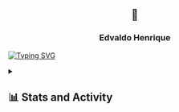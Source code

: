 <p align="center">
    <h2 align="center">🐢</h2>
  <h3 align="center">Edvaldo Henrique</h3>
</p>

<a align="center" href="https://git.io/typing-svg"><img src="https://readme-typing-svg.demolab.com?font=Fira+Code&pause=1000&color=1BA2FA&center=true&vCenter=true&random=false&width=435&lines=Front+End+Developer;Back+End+Developer" alt="Typing SVG" /></a>


<details> 
  <summary><h2>📊 Stats and Activity</h2></summary>

  <h3>🔥 Streak Stats</h3>

  <p>
    <a href="https://github.com/DenverCoder1/github-readme-streak-stats">
      <img alt="edvaldinhs's streak" src="https://streak-stats.demolab.com/?user=edvaldinhs&theme=monokai-metallian&hide_border=true"/>
    </a>
  </p>

  <h3>💻 GitHub Profile Stats</h3>

  <a href="https://github.com/anuraghazra/github-readme-stats"><img alt="DenverCoder1's Github Stats" src="https://denvercoder1-github-readme-stats.vercel.app/api/?username=edvaldinhs&show_icons=true&include_all_commits=true&count_private=true&theme=react&hide_border=true&bg_color=1F222E&title_color=F85D7F&icon_color=F8D866" height="192px"/></a>
  <a href="https://github.com/anuraghazra/github-readme-stats"><img alt="edvaldinhs's Top Languages" src="https://denvercoder1-github-readme-stats.vercel.app/api/top-langs/?username=edvaldinhs&langs_count=8&layout=compact&theme=react&hide_border=true&bg_color=1F222E&title_color=F85D7F&icon_color=F8D866&hide=Jupyter%20Notebook,Roff" height="192px"/></a>
  <br/>

  <a href="https://github.com/ashutosh00710/github-readme-activity-graph"><img alt="DenverCoder1's Activity Graph" src="https://github-readme-activity-graph.vercel.app/graph/?username=edvaldinhs&bg_color=1F222E&color=F8D866&line=F85D7F&point=FFFFFF&hide_border=true" /></a>

</details>
